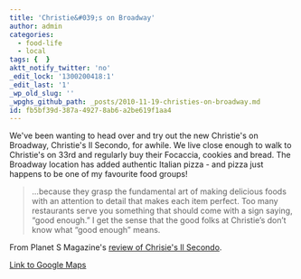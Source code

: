 ```yaml
---
title: 'Christie&#039;s on Broadway'
author: admin
categories:
  - food-life
  - local
tags: {  }
aktt_notify_twitter: 'no'
_edit_lock: '1300200418:1'
_edit_last: '1'
_wp_old_slug: ''
_wpghs_github_path: _posts/2010-11-19-christies-on-broadway.md
id: fb5bf39d-387a-4927-8ab6-a2be619f1aa4
---
```

<p>We've been wanting to head over and try out the new Christie's on Broadway, Christie's Il Secondo, for awhile. We live close enough to walk to Christie's on 33rd and regularly buy their Focaccia, cookies and bread.  The Broadway location has added authentic Italian pizza - and pizza just happens to be one of my favourite food groups!</p>
<blockquote><p>...because they grasp the fundamental art of making delicious foods with an attention to detail that makes each item perfect. Too many restaurants serve you something that should come with a sign saying, “good enough.” I get the sense that the good folks at Christie’s don’t know what “good enough” means.</p></blockquote>
<p>From Planet S Magazine's <a href="http://www.planetsmag.com/story.php?id=254">review of Chrisie's Il Secondo</a>.</p>
<p><a href="http://maps.google.com/maps?f=q&source=s_q&hl=en&geocode=&q=802C+Broadway+Ave,+saskatoon&sll=37.0625,-95.677068&sspn=42.03917,91.845703&ie=UTF8&hq=&hnear=802+Broadway+Ave,+Saskatoon,+Division+No.+11,+Saskatchewan,+Canada&ll=52.117673,-106.656979&spn=0.003992,0.011212&z=17">Link to Google Maps</a></p>
